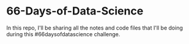 # 66-Days-of-Data-Science
In this repo, I'll be sharing all the notes and code files that I'll be doing during this #66daysofdatascience challenge. 
